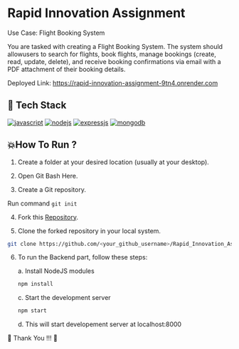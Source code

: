 # Rapid Innovation Assignment



Use Case: Flight Booking System


You are tasked with creating a Flight Booking System. The system should allowusers to search for flights, book flights, manage bookings (create, read, update, delete), and receive booking confirmations via email with a PDF attachment of their booking details.



Deployed Link: https://rapid-innovation-assignment-9tn4.onrender.com


## 📌 Tech Stack



[![javascript](https://img.shields.io/badge/JavaScript-323330?style=for-the-badge&logo=javascript&logoColor=F7DF1E)](https://www.w3schools.com/js)
[![nodejs](https://img.shields.io/badge/Node.js-43853D?style=for-the-badge&logo=node.js&logoColor=white)](https://nodejs.org)
[![expressjs](https://img.shields.io/badge/Express.js-404D59?style=for-the-badge)](https://expressjs.com)
[![mongodb](https://img.shields.io/badge/MongoDB-4EA94B?style=for-the-badge&logo=mongodb&logoColor=white)](https://www.mongodb.com)


## 💥How To Run ?

1. Create a folder at your desired location (usually at your desktop).

2. Open Git Bash Here.

3. Create a Git repository.

Run command ```git init```

4. Fork this [Repository](https://github.com/Trisha-tech/Rapid_Innovation_Assignment).

5. Clone the forked repository in your local system.

```bash
git clone https://github.com/<your_github_username>/Rapid_Innovation_Assignment
```



6. To run the Backend part, follow these steps:
   
   a. Install NodeJS modules
   ```bash
   npm install
   ```
   
   c. Start the development server
    ```bash
   npm start
   ```
   
   d. This will start developement server at localhost:8000


💙 Thank You !!! 💙
